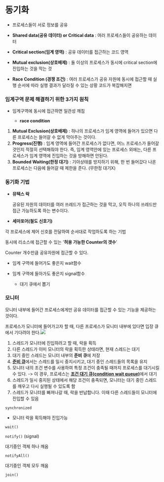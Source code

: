# 동기화

- 프로세스들이 서로 정보를 공유

- **Shared data(공유 데이터) or Critical data** : 여러 프로세스들이 공유하는 데이터

- **Critical section(임계 영역)** : 공유 데이터를 접근하는 코드 영역

- **Mutual exclusion(상호배제)** : 둘 이상의 프로세스가 동시에 critical section에 진입하는 것을 막는 것

- **Race Condition (경쟁 조건)** : 여러 프로세스가 공유 자원에 동시에 접근할 때 실행 순서에 따라 실행 결과가 달라질 수 있는 상황 코드가 복잡해지면 

### 임계구역 문제 해결하기 위한 3가지 원칙

- 임계구역에 동시에 접근하면 일관성 깨짐
  
  - **race condition**
1. **Mutual Exclusion(상호배제)** : 하나의 프로세스가 임계 영역에 들어가 있으면 다른 프로세스는 들어갈 수 없게 막아주는 것이다.
2. **Progress(진행)** : 임계 영역에 들어간 프로세스가 없다면, 어느 프로세스가 들어갈 것인지 적절히 선택해줘야 한다. 즉, 임계 영역안에 있는 프로세스 외에는, 다른 프로세스가 임계 영역에 진입하는 것을 방해하면 안된다.
3. **Bounded Waiting(한정 대기)** : 기아상태를 방지하기 위해, 한 번 들어갔다 나온 프로세스는 다음에 들어갈 때 제한을 준다. (무한정 대기X)

### 동기화 기법

- **뮤텍스 락**
  
  공유된 자원의 데이터를 여러 쓰레드가 접근하는 것을 막고, 오직 하나의 쓰레드만 접근 가능하도록 하는 변수이다.

- **세마포어(철도 신호기)**

각 프로세스에 제어 신호를 전달하여 순서대로 작업하도록 하는 기법

동시에 리소스에 접근할 수 있는 '**허용 가능한 Counter의 갯수**'

Counter 개수만큼 공유자원에 접근할 수 있다. 

- 임계 구역에 들어가도 좋은지  wait함수

- 임계 구역에 들아가도  좋은지 signal함수
  
  - 대기 큐에서 뽑기

### **모니터**

모니터 내부에 들어간 프로세스에게만 공유 데이터를 접근할 수 있는 기능을 제공하는 것이다. 

 프로세스가 모니터에 들어가고자 할 때, 다른 프로세스가 모니터 내부에 있다면 입장 큐에서 기다려야 한다.![](https://blog.kakaocdn.net/dn/qIOxf/btr45k60FDx/rFkKpEYXHuVeP2WKjG5xk1/img.png)



1. 스레드가 모니터에 진입하려고 할 때, 락을 획득
2. 다른 스레드가 이미 모니터의 락을 획득한 상태라면, 현재 스레드는 대기
3. 대기 중인 스레드는 모니터 내부의 **준비 큐**에 저장
4. <u><b><span>준비 큐</span></b></u>에서는 스레드를 일시 중지시키고, 대기 중인 스레드들의 목록을 유지
5. 모니터 내의 조건 변수를 사용하여 특정 조건이 충족될 때까지 프로세스를 대기시킬 수 있다. -> 이 경우, 프로세스는 <u><b>조건 대기 큐(condition wait queue)</b></u>에서 대기
6. 스레드가 일시 중지된 상태에서 해당 조건이 충족되면, 모니터는 대기 중인 스레드를 깨우고 다시 실행될 수 있도록 함
7. 스레드가 모니터를 빠져나갈 때, 락을 반납합니다. 이때 다른 스레드들이 모니터에 진입할 수 있음

`synchronized` 

- 모니터 락을 획득해야 진입가능

`wait()`

`notify()` (signal)

대기중인 객체 하나 깨움

`notifyAll()`

대기중인 객체 모두 깨움

`join()`
